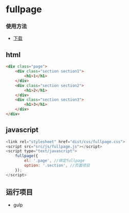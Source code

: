 # fullpage

### 使用方法

* [下载](https://github.com/ranyunlong/fullpage/archive/master.zip/)

## html

```html
<div class="page">
    <div class="section section1">
        <h1>1</h1>
    </div>
    <div class="section section2">
        <h1>2</h1>
    </div>
    <div class="section section3">
        <h1>3</h1>
    </div>
</div>
```
## javascript

```javascript
<link rel="stylesheet" href="dist/css/fullpage.css">
<script src="src/js/fullpage.js"></script>
<script type="text/javascript">
    fullpage({
        el: '.page', //绑定fullpage
        option: '.section', //页面项目
    });
</script>
```

## 运行项目
* gulp